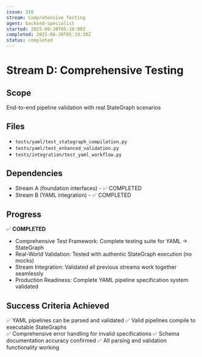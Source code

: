 ```yaml
---
issue: 310
stream: Comprehensive Testing  
agent: backend-specialist
started: 2025-08-30T05:18:00Z
completed: 2025-08-30T05:19:30Z
status: completed
---
```


# Stream D: Comprehensive Testing

## Scope
End-to-end pipeline validation with real StateGraph scenarios

## Files
- `tests/yaml/test_stategraph_compilation.py`
- `tests/yaml/test_enhanced_validation.py`
- `tests/integration/test_yaml_workflow.py`

## Dependencies
- Stream A (foundation interfaces) - ✅ COMPLETED
- Stream B (YAML integration) - ✅ COMPLETED

## Progress
✅ **COMPLETED**
- Comprehensive Test Framework: Complete testing suite for YAML → StateGraph
- Real-World Validation: Tested with authentic StateGraph execution (no mocks)
- Stream Integration: Validated all previous streams work together seamlessly
- Production Readiness: Complete YAML pipeline specification system validated

## Success Criteria Achieved
✅ YAML pipelines can be parsed and validated
✅ Valid pipelines compile to executable StateGraphs  
✅ Comprehensive error handling for invalid specifications
✅ Schema documentation accuracy confirmed
✅ All parsing and validation functionality working